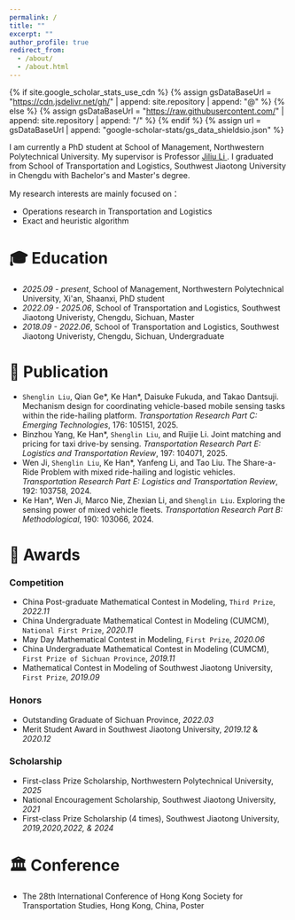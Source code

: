 ```yaml
---
permalink: /
title: ""
excerpt: ""
author_profile: true
redirect_from: 
  - /about/
  - /about.html
---
```


{% if site.google_scholar_stats_use_cdn %}
{% assign gsDataBaseUrl = "https://cdn.jsdelivr.net/gh/" | append: site.repository | append: "@" %}
{% else %}
{% assign gsDataBaseUrl = "https://raw.githubusercontent.com/" | append: site.repository | append: "/" %}
{% endif %}
{% assign url = gsDataBaseUrl | append: "google-scholar-stats/gs_data_shieldsio.json" %}

<span class='anchor' id='about-me'></span>

I am currently a PhD student at School of Management, Northwestern Polytechnical University. My supervisor is Professor 
<a class="page_a"  href="https://teacher.nwpu.edu.cn/lijiliu">
Jiliu Li
</a>. I graduated from School of Transportation and Logistics, Southwest Jiaotong University in Chengdu with Bachelor's and Master's degree.

[//]: # ( <a href='https://scholar.google.com/citations?user=WMkMTb4AAAAJ'><img src="https://img.shields.io/endpoint?url={{ url | url_encode }}&logo=Google%20Scholar&labelColor=f6f6f6&color=9cf&style=flat&label=引用"></a>。)

My research interests are mainly focused on：
- Operations research in Transportation and Logistics
- Exact and heuristic algorithm


<span class='anchor' id='-xl'></span>

# 🎓 Education

[//]: # (- *2016.06 - 2022.12*, <a href="https://www.hust.edu.cn/"><img class="svg" src="/images/HUST_logo.svg" width="23pt"></a> 华中科技大学 机械科学与工程学院, 湖北武汉, 推免直博 )
- *2025.09 - present*, School of Management, Northwestern Polytechnical University, Xi'an, Shaanxi, PhD student
- *2022.09 - 2025.06*, School of Transportation and Logistics, Southwest Jiaotong Univeristy, Chengdu, Sichuan, Master
- *2018.09 - 2022.06*, School of Transportation and Logistics, Southwest Jiaotong Univeristy, Chengdu, Sichuan, Undergraduate
 
<span class='anchor' id='-lwzl'></span>

# 📝 Publication

[//]: # (- Bo Feng, Jianbo Wu, Hongming Tu, `Jian Tang`, Yihua Kang. A Review of Magnetic Flux Leakage Nondestructive Testing. *Materials*. 2022, 15 &#40;20&#41;: 7362. &#40;JCR:Q1; IF:3.748&#41;[[网页]]&#40;https://dx.doi.org/10.3390/ma15207362&#41; [[预览]]&#40;https://github.com/tangjyan/tangjyan.github.io/blob/main/pdf/FengB-2022-A%20Review%20of%20Magnetic%20Flux%20Leakage%20Nondestructive%20Testing.pdf&#41; [[下载]]&#40;/pdf/FengB-2022-A%20Review%20of%20Magnetic%20Flux%20Leakage%20Nondestructive%20Testing.pdf&#41;)

- `Shenglin Liu`, Qian Ge\*, Ke Han\*, Daisuke Fukuda, and Takao Dantsuji. Mechanism design for coordinating vehicle-based mobile sensing tasks within the ride-hailing platform. *Transportation Research Part C: Emerging Technologies*, 176: 105151, 2025.
- Binzhou Yang, Ke Han\*, `Shenglin Liu`, and Ruijie Li. Joint matching and pricing for taxi drive-by sensing. *Transportation Research Part E: Logistics and Transportation Review*, 197: 104071, 2025.
- Wen Ji, `Shenglin Liu`, Ke Han\*, Yanfeng Li, and Tao Liu. The Share-a-Ride Problem with mixed ride-hailing and logistic vehicles. *Transportation Research Part E: Logistics and Transportation Review*, 192: 103758, 2024.
- Ke Han\*, Wen Ji, Marco Nie, Zhexian Li, and `Shenglin Liu`. Exploring the sensing power of mixed vehicle fleets. *Transportation Research Part B: Methodological*, 190: 103066, 2024.


<span class='anchor' id='-ryjx'></span>

# 🏅 Awards

### Competition

- China Post-graduate Mathematical Contest in Modeling, `Third Prize`, *2022.11*
- China Undergraduate Mathematical Contest in Modeling (CUMCM), `National First Prize`, *2020.11*
- May Day Mathematical Contest in Modeling, `First Prize`, *2020.06*
- China Undergraduate Mathematical Contest in Modeling (CUMCM), `First Prize of Sichuan Province`, *2019.11*
- Mathematical Contest in Modeling of Southwest Jiaotong University, `First Prize`, *2019.09*

### Honors
- Outstanding Graduate of Sichuan Province, *2022.03*
- Merit Student Award in Southwest Jiaotong University, *2019.12* & *2020.12*

### Scholarship
- First-class Prize Scholarship, Northwestern Polytechnical University, *2025*
- National Encouragement Scholarship, Southwest Jiaotong University, *2021*
- First-class Prize Scholarship (4 times), Southwest Jiaotong University, *2019,2020,2022, & 2024*

<span class='anchor' id='-xshy'></span>

# 🏛️ Conference

- The 28th International Conference of Hong Kong Society for Transportation Studies, Hong Kong, China, Poster

<span class='anchor' id='-gzsx'></span>

[//]: # (# 💻 工作实习)

